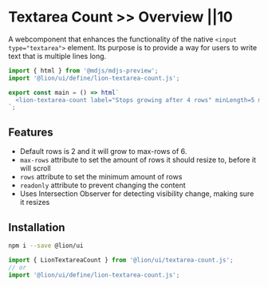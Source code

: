 # Textarea Count >> Overview ||10

A webcomponent that enhances the functionality of the native `<input type="textarea">` element.
Its purpose is to provide a way for users to write text that is multiple lines long.

```js script
import { html } from '@mdjs/mdjs-preview';
import '@lion/ui/define/lion-textarea-count.js';
```

```js preview-story
export const main = () => html`
  <lion-textarea-count label="Stops growing after 4 rows" minLength=5 maxLength=30 .showCharCounter=${true} max-rows="4"></lion-textarea-count>
`;
```

## Features

- Default rows is 2 and it will grow to max-rows of 6.
- `max-rows` attribute to set the amount of rows it should resize to, before it will scroll
- `rows` attribute to set the minimum amount of rows
- `readonly` attribute to prevent changing the content
- Uses Intersection Observer for detecting visibility change, making sure it resizes

## Installation

```bash
npm i --save @lion/ui
```

```js
import { LionTextareaCount } from '@lion/ui/textarea-count.js';
// or
import '@lion/ui/define/lion-textarea-count.js';
```
